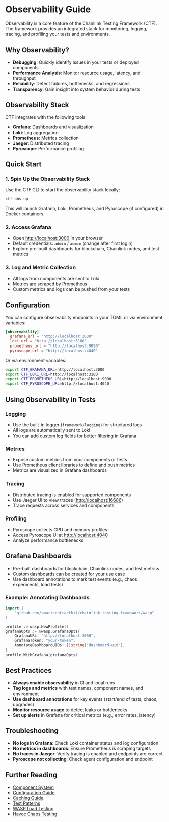 # Observability Guide

Observability is a core feature of the Chainlink Testing Framework (CTF). The framework provides an integrated stack for monitoring, logging, tracing, and profiling your tests and environments.

## Why Observability?

- **Debugging**: Quickly identify issues in your tests or deployed components
- **Performance Analysis**: Monitor resource usage, latency, and throughput
- **Reliability**: Detect failures, bottlenecks, and regressions
- **Transparency**: Gain insight into system behavior during tests

## Observability Stack

CTF integrates with the following tools:

- **Grafana**: Dashboards and visualization
- **Loki**: Log aggregation
- **Prometheus**: Metrics collection
- **Jaeger**: Distributed tracing
- **Pyroscope**: Performance profiling

## Quick Start

### 1. Spin Up the Observability Stack

Use the CTF CLI to start the observability stack locally:

```bash
ctf obs up
```

This will launch Grafana, Loki, Prometheus, and Pyroscope (if configured) in Docker containers.

### 2. Access Grafana

- Open [http://localhost:3000](http://localhost:3000) in your browser
- Default credentials: `admin` / `admin` (change after first login)
- Explore pre-built dashboards for blockchain, Chainlink nodes, and test metrics

### 3. Log and Metric Collection

- All logs from components are sent to Loki
- Metrics are scraped by Prometheus
- Custom metrics and logs can be pushed from your tests

## Configuration

You can configure observability endpoints in your TOML or via environment variables:

```toml
[observability]
  grafana_url = "http://localhost:3000"
  loki_url = "http://localhost:3100"
  prometheus_url = "http://localhost:9090"
  pyroscope_url = "http://localhost:4040"
```

Or via environment variables:

```bash
export CTF_GRAFANA_URL=http://localhost:3000
export CTF_LOKI_URL=http://localhost:3100
export CTF_PROMETHEUS_URL=http://localhost:9090
export CTF_PYROSCOPE_URL=http://localhost:4040
```

## Using Observability in Tests

### Logging

- Use the built-in logger (`framework/logging`) for structured logs
- All logs are automatically sent to Loki
- You can add custom log fields for better filtering in Grafana

### Metrics

- Expose custom metrics from your components or tests
- Use Prometheus client libraries to define and push metrics
- Metrics are visualized in Grafana dashboards

### Tracing

- Distributed tracing is enabled for supported components
- Use Jaeger UI to view traces ([http://localhost:16686](http://localhost:16686))
- Trace requests across services and components

### Profiling

- Pyroscope collects CPU and memory profiles
- Access Pyroscope UI at [http://localhost:4040](http://localhost:4040)
- Analyze performance bottlenecks

## Grafana Dashboards

- Pre-built dashboards for blockchain, Chainlink nodes, and test metrics
- Custom dashboards can be created for your use case
- Use dashboard annotations to mark test events (e.g., chaos experiments, load tests)

### Example: Annotating Dashboards

```go
import (
    "github.com/smartcontractkit/chainlink-testing-framework/wasp"
)

profile := wasp.NewProfile()
grafanaOpts := &wasp.GrafanaOpts{
    GrafanaURL: "http://localhost:3000",
    GrafanaToken: "your-token",
    AnnotateDashboardUIDs: []string{"dashboard-uid"},
}
profile.WithGrafana(grafanaOpts)
```

## Best Practices

- **Always enable observability** in CI and local runs
- **Tag logs and metrics** with test names, component names, and environment
- **Use dashboard annotations** for key events (start/end of tests, chaos, upgrades)
- **Monitor resource usage** to detect leaks or bottlenecks
- **Set up alerts** in Grafana for critical metrics (e.g., error rates, latency)

## Troubleshooting

- **No logs in Grafana**: Check Loki container status and log configuration
- **No metrics in dashboards**: Ensure Prometheus is scraping targets
- **No traces in Jaeger**: Verify tracing is enabled and endpoints are correct
- **Pyroscope not collecting**: Check agent configuration and endpoint

## Further Reading
- [Component System](Components)
- [Configuration Guide](Configuration)
- [Caching Guide](Caching)
- [Test Patterns](Test-Patterns)
- [WASP Load Testing](../Libraries/WASP)
- [Havoc Chaos Testing](../Libraries/Havoc) 
